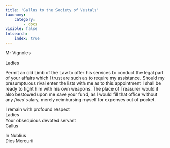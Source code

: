 ```yaml
---
title: 'Gallus to the Society of Vestals'
taxonomy:
    category:
        - docs
visible: false
tntsearch:
    index: true
---
```

<div class="author">Mr Vignoles</div>

Ladies

Permit an old Limb of the Law to offer his services to conduct the legal part of your affairs which I trust are such as to require my assistance. Should my presumptuous rival enter the lists with me as to this appointment I shall be ready to fight him with his own weapons. The place of Treasurer would if also bestowed upon me save your fund, as I would fill that office without any *fixed* salary, merely reimbursing myself for expenses out of pocket.  

I remain with profound respect  
Ladies  
Your obsequious devoted servant  
Gallus

In Nublius  
Dies Mercurii